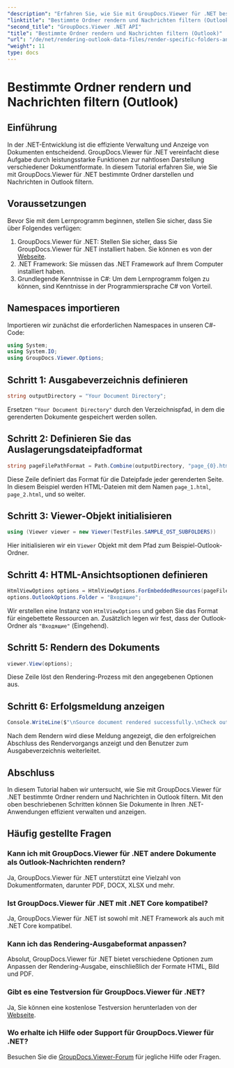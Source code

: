 ```yaml
---
"description": "Erfahren Sie, wie Sie mit GroupDocs.Viewer für .NET bestimmte Ordner rendern und Nachrichten in Outlook filtern. Vereinfachen Sie die Dokumentenverwaltung in .NET-Anwendungen."
"linktitle": "Bestimmte Ordner rendern und Nachrichten filtern (Outlook)"
"second_title": "GroupDocs.Viewer .NET API"
"title": "Bestimmte Ordner rendern und Nachrichten filtern (Outlook)"
"url": "/de/net/rendering-outlook-data-files/render-specific-folders-and-filter-messages-outlook/"
"weight": 11
type: docs
---
```

# Bestimmte Ordner rendern und Nachrichten filtern (Outlook)

## Einführung
In der .NET-Entwicklung ist die effiziente Verwaltung und Anzeige von Dokumenten entscheidend. GroupDocs.Viewer für .NET vereinfacht diese Aufgabe durch leistungsstarke Funktionen zur nahtlosen Darstellung verschiedener Dokumentformate. In diesem Tutorial erfahren Sie, wie Sie mit GroupDocs.Viewer für .NET bestimmte Ordner darstellen und Nachrichten in Outlook filtern.
## Voraussetzungen
Bevor Sie mit dem Lernprogramm beginnen, stellen Sie sicher, dass Sie über Folgendes verfügen:
1. GroupDocs.Viewer für .NET: Stellen Sie sicher, dass Sie GroupDocs.Viewer für .NET installiert haben. Sie können es von der [Webseite](https://releases.groupdocs.com/viewer/net/).
2. .NET Framework: Sie müssen das .NET Framework auf Ihrem Computer installiert haben.
3. Grundlegende Kenntnisse in C#: Um dem Lernprogramm folgen zu können, sind Kenntnisse in der Programmiersprache C# von Vorteil.

## Namespaces importieren
Importieren wir zunächst die erforderlichen Namespaces in unseren C#-Code:
```csharp
using System;
using System.IO;
using GroupDocs.Viewer.Options;
```

## Schritt 1: Ausgabeverzeichnis definieren
```csharp
string outputDirectory = "Your Document Directory";
```
Ersetzen `"Your Document Directory"` durch den Verzeichnispfad, in dem die gerenderten Dokumente gespeichert werden sollen.
## Schritt 2: Definieren Sie das Auslagerungsdateipfadformat
```csharp
string pageFilePathFormat = Path.Combine(outputDirectory, "page_{0}.html");
```
Diese Zeile definiert das Format für die Dateipfade jeder gerenderten Seite. In diesem Beispiel werden HTML-Dateien mit dem Namen `page_1.html`, `page_2.html`, und so weiter.
## Schritt 3: Viewer-Objekt initialisieren
```csharp
using (Viewer viewer = new Viewer(TestFiles.SAMPLE_OST_SUBFOLDERS))
```
Hier initialisieren wir ein `Viewer` Objekt mit dem Pfad zum Beispiel-Outlook-Ordner.
## Schritt 4: HTML-Ansichtsoptionen definieren
```csharp
HtmlViewOptions options = HtmlViewOptions.ForEmbeddedResources(pageFilePathFormat);
options.OutlookOptions.Folder = "Входящие";
```
Wir erstellen eine Instanz von `HtmlViewOptions` und geben Sie das Format für eingebettete Ressourcen an. Zusätzlich legen wir fest, dass der Outlook-Ordner als `"Входящие"` (Eingehend).
## Schritt 5: Rendern des Dokuments
```csharp
viewer.View(options);
```
Diese Zeile löst den Rendering-Prozess mit den angegebenen Optionen aus.
## Schritt 6: Erfolgsmeldung anzeigen
```csharp
Console.WriteLine($"\nSource document rendered successfully.\nCheck output in {outputDirectory}.");
```
Nach dem Rendern wird diese Meldung angezeigt, die den erfolgreichen Abschluss des Rendervorgangs anzeigt und den Benutzer zum Ausgabeverzeichnis weiterleitet.

## Abschluss
In diesem Tutorial haben wir untersucht, wie Sie mit GroupDocs.Viewer für .NET bestimmte Ordner rendern und Nachrichten in Outlook filtern. Mit den oben beschriebenen Schritten können Sie Dokumente in Ihren .NET-Anwendungen effizient verwalten und anzeigen.
## Häufig gestellte Fragen
### Kann ich mit GroupDocs.Viewer für .NET andere Dokumente als Outlook-Nachrichten rendern?
Ja, GroupDocs.Viewer für .NET unterstützt eine Vielzahl von Dokumentformaten, darunter PDF, DOCX, XLSX und mehr.
### Ist GroupDocs.Viewer für .NET mit .NET Core kompatibel?
Ja, GroupDocs.Viewer für .NET ist sowohl mit .NET Framework als auch mit .NET Core kompatibel.
### Kann ich das Rendering-Ausgabeformat anpassen?
Absolut, GroupDocs.Viewer für .NET bietet verschiedene Optionen zum Anpassen der Rendering-Ausgabe, einschließlich der Formate HTML, Bild und PDF.
### Gibt es eine Testversion für GroupDocs.Viewer für .NET?
Ja, Sie können eine kostenlose Testversion herunterladen von der [Webseite](https://releases.groupdocs.com/).
### Wo erhalte ich Hilfe oder Support für GroupDocs.Viewer für .NET?
Besuchen Sie die [GroupDocs.Viewer-Forum](https://forum.groupdocs.com/c/viewer/9) für jegliche Hilfe oder Fragen.